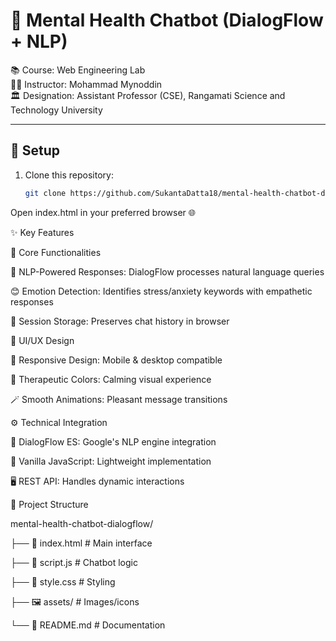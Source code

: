 # 💬 Mental Health Chatbot (DialogFlow + NLP)  

📚 Course: Web Engineering Lab  
👨‍🏫 Instructor: Mohammad Mynoddin  
🏛️ Designation: Assistant Professor (CSE), Rangamati Science and Technology University  

---

## 🚀 Setup  
1. Clone this repository:  
   ```bash
   git clone https://github.com/SukantaDatta18/mental-health-chatbot-dialogflow.git
Open index.html in your preferred browser 🌐

✨ Key Features

🧠 Core Functionalities

🤖 NLP-Powered Responses: DialogFlow processes natural language queries

😊 Emotion Detection: Identifies stress/anxiety keywords with empathetic responses

💾 Session Storage: Preserves chat history in browser

🎨 UI/UX Design

📱 Responsive Design: Mobile & desktop compatible

🎨 Therapeutic Colors: Calming visual experience

🪄 Smooth Animations: Pleasant message transitions

⚙️ Technical Integration

🔗 DialogFlow ES: Google's NLP engine integration

📜 Vanilla JavaScript: Lightweight implementation

🖥️ REST API: Handles dynamic interactions

📂 Project Structure

mental-health-chatbot-dialogflow/

├── 📄 index.html         # Main interface

├── 📜 script.js          # Chatbot logic

├── 🎨 style.css          # Styling

├── 🖼️ assets/            # Images/icons

└── 📝 README.md          # Documentation
